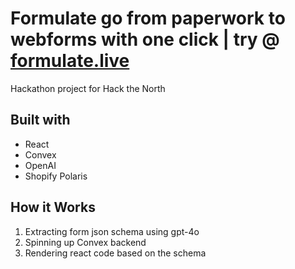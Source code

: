 # Formulate go from paperwork to webforms with one click | try @ [formulate.live](formulate.live)

Hackathon project for Hack the North

## Built with

- React
- Convex
- OpenAI
- Shopify Polaris

## How it Works

1. Extracting form json schema using gpt-4o
2. Spinning up Convex backend
3. Rendering react code based on the schema

